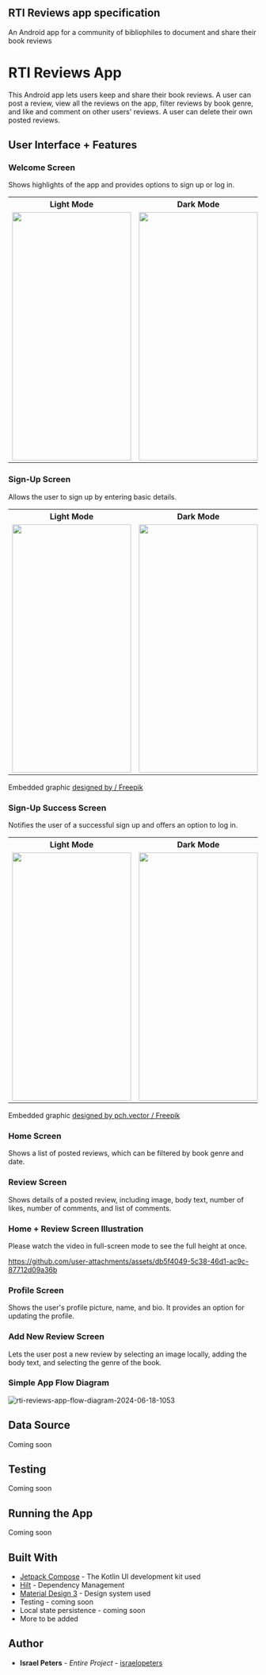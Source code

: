## RTI Reviews app specification
An Android app for a community of bibliophiles to document and share their book reviews

# RTI Reviews App
This Android app lets users keep and share their book reviews. A user can post a review, view all the reviews on the app, filter reviews by book genre, and like and comment on other users' reviews. A user can delete their own posted reviews.

## User Interface + Features

### Welcome Screen
Shows highlights of the app and provides options to sign up or log in.
<table>
  <body>
    <tr>
      <th>Light Mode</th>
      <th>Dark Mode</th>
    <tr>
      <td>
        <img src=https://github.com/user-attachments/assets/953abe3f-e870-4f0d-9800-4a43586a8a4e width="240" height="500" />
      </td>
      <td>
        <img src=https://github.com/user-attachments/assets/66d7e72b-fee1-45b8-bf3b-fb85be0f2bab width="240" height="500" />
      </td>
    </tr>
  </body>
</table>


### Sign-Up Screen
Allows the user to sign up by entering basic details.
<table>
  <body>
    <tr>
      <th>Light Mode</th>
      <th>Dark Mode</th>
    <tr>
      <td>
        <img src=https://github.com/user-attachments/assets/f2252a32-6933-4f3d-8e99-914f91098079 width="240" height="500" />
      </td>
      <td>
        <img src=https://github.com/user-attachments/assets/139128f0-d73f-4685-8b42-7e3b4abdf2ac width="240" height="500" />
      </td>
  </body>
</table>
Embedded graphic <a href="http://www.freepik.com">designed by / Freepik</a>

### Sign-Up Success Screen
Notifies the user of a successful sign up and offers an option to log in.
<table>
  <body>
    <tr>
      <th>Light Mode</th>
      <th>Dark Mode</th>
    <tr>
      <td>
        <img src=https://github.com/user-attachments/assets/5a1dabe5-9864-4611-b867-ec2ae5523f69 width="240" height="500" />
      </td>
      <td>
        <img src=https://github.com/user-attachments/assets/8cffe25a-b49e-43ad-9706-5eaba0f32011 width="240" height="500" />
      </td>
  </body>
</table>
Embedded graphic <a href="http://www.freepik.com">designed by pch.vector / Freepik</a>

### Home Screen
Shows a list of posted reviews, which can be filtered by book genre and date.

### Review Screen
Shows details of a posted review, including image, body text, number of likes, number of comments, and list of comments.

### Home + Review Screen Illustration
Please watch the video in full-screen mode to see the full height at once.

https://github.com/user-attachments/assets/db5f4049-5c38-46d1-ac9c-87712d09a36b


### Profile Screen
Shows the user's profile picture, name, and bio. It provides an option for updating the profile.

### Add New Review Screen
Lets the user post a new review by selecting an image locally, adding the body text, and selecting the genre of the book.

### Simple App Flow Diagram
![rti-reviews-app-flow-diagram-2024-06-18-1053](https://github.com/user-attachments/assets/7ab39410-4d9f-4bb2-bf21-cce076a79404)


## Data Source
Coming soon
## Testing
Coming soon
## Running the App 
Coming soon

## Built With

* [Jetpack Compose](https://developer.android.com/compose) - The Kotlin UI development kit used
* [Hilt](https://developer.android.com/training/dependency-injection/hilt-android) - Dependency Management
* [Material Design 3](https://m3.material.io/) - Design system used
* Testing - coming soon
* Local state persistence - coming soon
* More to be added

## Author

* **Israel Peters** - *Entire Project* - [israelopeters](https://github.com/israelopeters)

